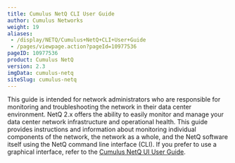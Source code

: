 ```yaml
---
title: Cumulus NetQ CLI User Guide
author: Cumulus Networks
weight: 19
aliases:
 - /display/NETQ/Cumulus+NetQ+CLI+User+Guide
 - /pages/viewpage.action?pageId=10977536
pageID: 10977536
product: Cumulus NetQ
version: 2.3
imgData: cumulus-netq
siteSlug: cumulus-netq
---
```

This guide is intended for network administrators who are responsible
for monitoring and troubleshooting the network in their data center
environment. NetQ 2.x offers the ability to easily monitor and manage
your data center network infrastructure and operational health. This
guide provides instructions and information about monitoring individual
components of the network, the network as a whole, and the NetQ software
itself using the NetQ command line interface (CLI). If you prefer to use
a graphical interface, refer to the [Cumulus NetQ UI User Guide](/cumulus-netq/Cumulus-NetQ-UI-User-Guide/).
